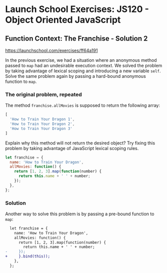 # Launch School Exercises: JS120 - Object Oriented JavaScript

## Function Context: The Franchise - Solution 2

<https://launchschool.com/exercises/ff64a191>

In the previous exercise, we had a situation where an anonymous method passed to
`map` had an undesirable execution context. We solved the problem by taking
advantage of lexical scoping and introducing a new variable `self`. Solve the
same problem again by passing a hard-bound anonymous function to `map`.

### The original problem, repeated

The method `franchise.allMovies` is supposed to return the following array:

```js
[
  'How to Train Your Dragon 1',
  'How to Train Your Dragon 2',
  'How to Train Your Dragon 3'
]
```

Explain why this method will not return the desired object? Try fixing this
problem by taking advantage of JavaScript lexical scoping rules.

```js
let franchise = {
  name: 'How to Train Your Dragon',
  allMovies: function() {
    return [1, 2, 3].map(function(number) {
      return this.name + ' ' + number;
    });
  },
};
```

### Solution

Another way to solve this problem is by passing a pre-bound function to `map`:

```diff
  let franchise = {
    name: 'How to Train Your Dragon',
    allMovies: function() {
      return [1, 2, 3].map(function(number) {
        return this.name + ' ' + number;
-     });
+     }.bind(this));
    },
  };
```
